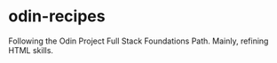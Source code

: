 # odin-recipes
Following the Odin Project Full Stack Foundations Path. Mainly, refining HTML skills.
